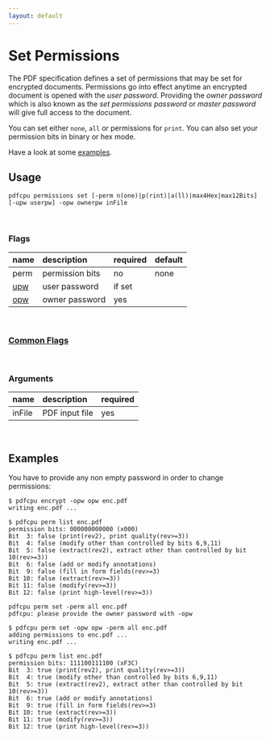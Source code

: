 ```yaml
---
layout: default
---
```


# Set Permissions

The PDF specification defines a set of permissions that may be set for encrypted documents.
Permissions go into effect anytime an encrypted document is opened with the *user password*.
Providing the *owner password* which is also known as the *set permissions password* or *master password* will give full access to the document.

You can set either `none`, `all` or permissions for `print`. 
You can also set your permission bits in binary or hex mode.

Have a look at some [examples](#examples).

## Usage

```
pdfcpu permissions set [-perm n(one)|p(rint)|a(ll)|max4Hex|max12Bits] [-upw userpw] -opw ownerpw inFile
```

<br>

### Flags

| name                                      | description     | required | default
|:------------------------------------------|:----------------|:---------|:-------
| perm                                    | permission bits | no       | none
| [upw](../getting_started/common_flags.md) | user password   | if set
| [opw](../getting_started/common_flags.md) | owner password  | yes

<br>

### [Common Flags](../getting_started/common_flags)

<br>

### Arguments

| name         | description            | required
|:-------------|:-----------------------|:--------
| inFile       | PDF input file         | yes

<br>

## Examples

You have to provide any non empty password in order to change permissions:

```
$ pdfcpu encrypt -opw opw enc.pdf
writing enc.pdf ...

$ pdfcpu perm list enc.pdf
permission bits: 000000000000 (x000)
Bit  3: false (print(rev2), print quality(rev>=3))
Bit  4: false (modify other than controlled by bits 6,9,11)
Bit  5: false (extract(rev2), extract other than controlled by bit 10(rev>=3))
Bit  6: false (add or modify annotations)
Bit  9: false (fill in form fields(rev>=3)
Bit 10: false (extract(rev>=3))
Bit 11: false (modify(rev>=3))
Bit 12: false (print high-level(rev>=3))

pdfcpu perm set -perm all enc.pdf
pdfcpu: please provide the owner password with -opw

$ pdfcpu perm set -opw opw -perm all enc.pdf
adding permissions to enc.pdf ...
writing enc.pdf ...

$ pdfcpu perm list enc.pdf
permission bits: 111100111100 (xF3C)
Bit  3: true (print(rev2), print quality(rev>=3))
Bit  4: true (modify other than controlled by bits 6,9,11)
Bit  5: true (extract(rev2), extract other than controlled by bit 10(rev>=3))
Bit  6: true (add or modify annotations)
Bit  9: true (fill in form fields(rev>=3)
Bit 10: true (extract(rev>=3))
Bit 11: true (modify(rev>=3))
Bit 12: true (print high-level(rev>=3))
```
